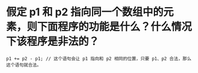 # 假定 p1 和 p2 指向同一个数组中的元素，则下面程序的功能是什么？什么情况下该程序是非法的？
    p1 += p2 - p1; // 这个语句会让 p1 指向和 p2 相同的位置，只要 p1、p2 合法，那么这个语句就合法。
